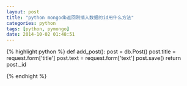 ```yaml
---
layout: post
title: "python mongodb返回刚插入数据的id用什么方法"
categories: python
tags: [python, pymongo]
date: 2014-10-02 01:48:51
---
```


{% highlight python %}
def add_post():
    post = db.Post()
    post.title = request.form['title']
    post.text = request.form['text']
    post.save()
    return post._id

{% endhight %}
